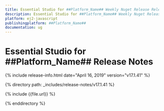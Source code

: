 ```yaml
---
title: Essential Studio for ##Platform_Name## Weekly Nuget Release Release Notes  
description: Essential Studio for ##Platform_Name## Weekly Nuget Release Release Notes  
platform: ej2-javascript
publishingplatform: ##Platform_Name##
documentation: ug
---
```


# Essential Studio for  ##Platform_Name##  Release Notes  

{% include release-info.html date="April 16, 2019"   version="v17.1.41" %} 

{% directory path: _includes/release-notes/v17.1.41 %}

{% include {{file.url}} %}

{% enddirectory %}
